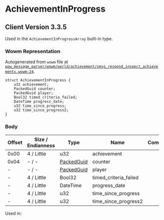 # AchievementInProgress

## Client Version 3.3.5

Used in the `AchievementInProgressArray` built-in type.

### Wowm Representation

Autogenerated from `wowm` file at [`wow_message_parser/wowm/world/achievement/smsg_respond_inspect_achievements.wowm:24`](https://github.com/gtker/wow_messages/tree/main/wow_message_parser/wowm/world/achievement/smsg_respond_inspect_achievements.wowm#L24).
```rust,ignore
struct AchievementInProgress {
    u32 achievement;
    PackedGuid counter;
    PackedGuid player;
    Bool32 timed_criteria_failed;
    DateTime progress_date;
    u32 time_since_progress;
    u32 time_since_progress2;
}
```
### Body

| Offset | Size / Endianness | Type | Name | Comment |
| ------ | ----------------- | ---- | ---- | ------- |
| 0x00 | 4 / Little | u32 | achievement |  |
| 0x04 | - / - | [PackedGuid](../types/packed-guid.md) | counter |  |
| - | - / - | [PackedGuid](../types/packed-guid.md) | player |  |
| - | 4 / Little | Bool32 | timed_criteria_failed |  |
| - | 4 / Little | DateTime | progress_date |  |
| - | 4 / Little | u32 | time_since_progress |  |
| - | 4 / Little | u32 | time_since_progress2 |  |


Used in:

